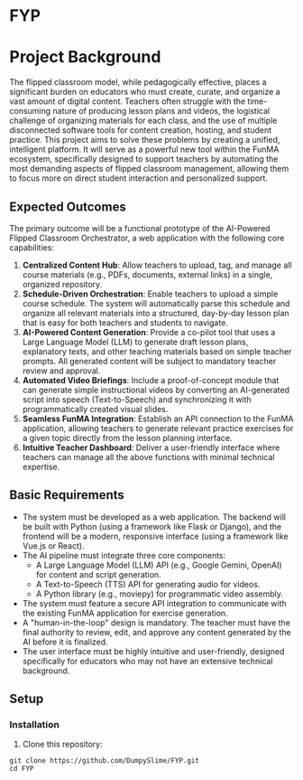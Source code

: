 # FYP
# Project Background

The flipped classroom model, while pedagogically effective, places a significant burden on educators who must create, curate, and organize a vast amount of digital content. Teachers often struggle with the time-consuming nature of producing lesson plans and videos, the logistical challenge of organizing materials for each class, and the use of multiple disconnected software tools for content creation, hosting, and student practice. This project aims to solve these problems by creating a unified, intelligent platform. It will serve as a powerful new tool within the FunMA ecosystem, specifically designed to support teachers by automating the most demanding aspects of flipped classroom management, allowing them to focus more on direct student interaction and personalized support.

## Expected Outcomes

The primary outcome will be a functional prototype of the AI-Powered Flipped Classroom Orchestrator, a web application with the following core capabilities:

1. **Centralized Content Hub**: Allow teachers to upload, tag, and manage all course materials (e.g., PDFs, documents, external links) in a single, organized repository.
2. **Schedule-Driven Orchestration**: Enable teachers to upload a simple course schedule. The system will automatically parse this schedule and organize all relevant materials into a structured, day-by-day lesson plan that is easy for both teachers and students to navigate.
3. **AI-Powered Content Generation**: Provide a co-pilot tool that uses a Large Language Model (LLM) to generate draft lesson plans, explanatory texts, and other teaching materials based on simple teacher prompts. All generated content will be subject to mandatory teacher review and approval.
4. **Automated Video Briefings**: Include a proof-of-concept module that can generate simple instructional videos by converting an AI-generated script into speech (Text-to-Speech) and synchronizing it with programmatically created visual slides.
5. **Seamless FunMA Integration**: Establish an API connection to the FunMA application, allowing teachers to generate relevant practice exercises for a given topic directly from the lesson planning interface.
6. **Intuitive Teacher Dashboard**: Deliver a user-friendly interface where teachers can manage all the above functions with minimal technical expertise.

## Basic Requirements

- The system must be developed as a web application. The backend will be built with Python (using a framework like Flask or Django), and the frontend will be a modern, responsive interface (using a framework like Vue.js or React).
- The AI pipeline must integrate three core components:
  - A Large Language Model (LLM) API (e.g., Google Gemini, OpenAI) for content and script generation.
  - A Text-to-Speech (TTS) API for generating audio for videos.
  - A Python library (e.g., moviepy) for programmatic video assembly.
- The system must feature a secure API integration to communicate with the existing FunMA application for exercise generation.
- A "human-in-the-loop" design is mandatory. The teacher must have the final authority to review, edit, and approve any content generated by the AI before it is finalized.
- The user interface must be highly intuitive and user-friendly, designed specifically for educators who may not have an extensive technical background.

## Setup

### Installation

1. Clone this repository:
  ```
  git clone https://github.com/DumpySlime/FYP.git
  cd FYP
  ```

